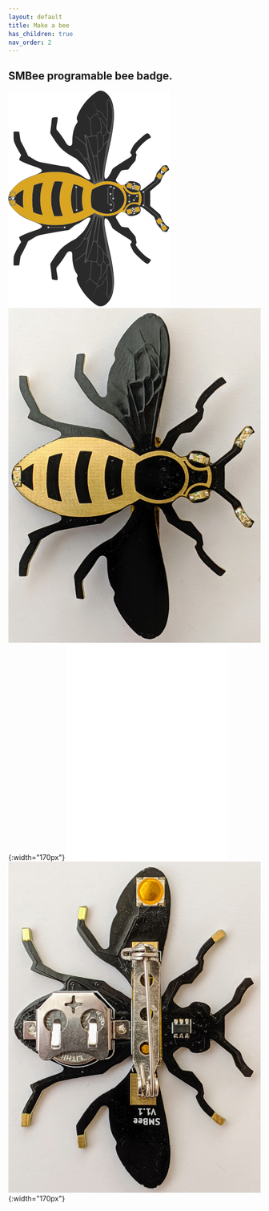 ```yaml
---
layout: default
title: Make a bee
has_children: true
nav_order: 2
---
```

<!---![SMBee PCB](./assets/SMBee-bottom.svg){:style="transform:rotate(180deg);"}--->
## SMBee programable bee badge.

![SMBee PCB](./smbee/assets/SMBee-top.svg)
![SMBee PCB](./smbee/assets/SMBee-top.jpg){:width="170px"}
![SMBee PCB](./smbee/assets/SMBee-bottom.svg)
![SMBee PCB](./smbee/assets/SMBee-bottom.jpg){:width="170px"}


